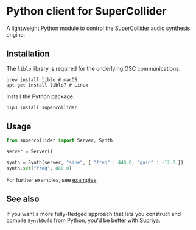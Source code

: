 # Python client for SuperCollider

A lightweight Python module to control the [SuperCollider](https://supercollider.github.io) audio synthesis engine.

## Installation

The `liblo` library is required for the underlying OSC communications.

```
brew install liblo # macOS
apt-get install liblo7 # Linux
```

Install the Python package:

```python
pip3 install supercollider
```

## Usage

```python
from supercollider import Server, Synth

server = Server()

synth = Synth(server, "sine", { "freq" : 440.0, "gain" : -12.0 })
synth.set("freq", 880.0)
```

For further examples, see [examples](examples).

## See also

If you want a more fully-fledged approach that lets you construct and compile `SynthDef`s from Python, you'd be better with [Supriya](https://github.com/josiah-wolf-oberholtzer/supriya).
